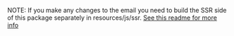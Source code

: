 NOTE: If you make any changes to the email 
you need to build the SSR side of this package 
separately in resources/js/ssr. [See this readme for more info](resources/js/ssr/README.md)
